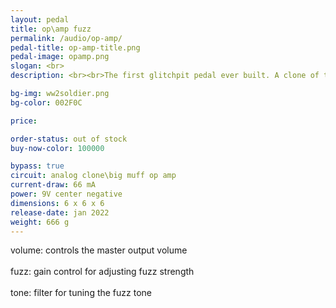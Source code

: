 ```yaml
---
layout: pedal
title: op\amp fuzz
permalink: /audio/op-amp/
pedal-title: op-amp-title.png
pedal-image: opamp.png
slogan: <br>
description: <br><br>The first glitchpit pedal ever built. A clone of the Big Muff OP AMP fuzz, this pedal is workhorse. Heavy fuzz tones in a small package make it a great fuzz on stage.

bg-img: ww2soldier.png
bg-color: 002F0C

price:

order-status: out of stock
buy-now-color: 100000

bypass: true
circuit: analog clone\big muff op amp
current-draw: 66 mA
power: 9V center negative
dimensions: 6 x 6 x 6
release-date: jan 2022
weight: 666 g
---
```


volume: controls the master output volume
<br>
<br>
fuzz: gain control for adjusting fuzz strength
<br>
<br>
tone: filter for tuning the fuzz tone
<br>
<br>

